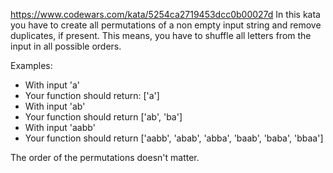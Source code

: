 https://www.codewars.com/kata/5254ca2719453dcc0b00027d In this kata you have to create all permutations of a non empty input string and remove duplicates, if present. This means, you have to shuffle all letters from the input in all possible orders.

Examples:

* With input 'a'
* Your function should return: ['a']
* With input 'ab'
* Your function should return ['ab', 'ba']
* With input 'aabb'
* Your function should return ['aabb', 'abab', 'abba', 'baab', 'baba', 'bbaa']

The order of the permutations doesn't matter.

